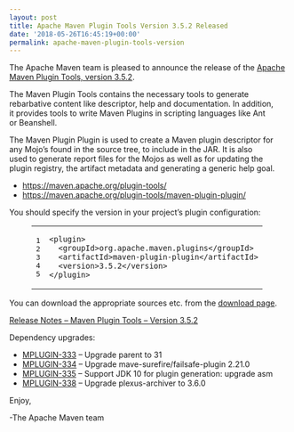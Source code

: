 ```yaml
---
layout: post
title: Apache Maven Plugin Tools Version 3.5.2 Released
date: '2018-05-26T16:45:19+00:00'
permalink: apache-maven-plugin-tools-version
---
```

<div class="entry-content"><p>The Apache Maven team is pleased to announce the release of the
<a href="http://maven.apache.org/plugin-tools/">Apache Maven Plugin Tools, version 3.5.2</a>.</p>

<p>The Maven Plugin Tools contains the necessary tools to generate<br/>
rebarbative content like descriptor, help and documentation. In addition,<br/>
it provides tools to write Maven Plugins in scripting languages like Ant<br/>
or Beanshell.</p>

<p>The Maven Plugin Plugin is used to create a Maven plugin descriptor for<br/>
any Mojo&rsquo;s found in the source tree, to include in the JAR. It is also<br/>
used to generate report files for the Mojos as well as for updating the<br/>
plugin registry, the artifact metadata and generating a generic help goal.</p>

<ul>
<li><a href="https://maven.apache.org/plugin-tools/">https://maven.apache.org/plugin-tools/</a></li>
<li><a href="https://maven.apache.org/plugin-tools/maven-plugin-plugin/">https://maven.apache.org/plugin-tools/maven-plugin-plugin/</a></li>
</ul>


<p>You should specify the version in your project&rsquo;s plugin configuration:</p>

<figure class='code'><figcaption><span></span></figcaption><div class="highlight"><table><tr><td class="gutter"><pre class="line-numbers"><span class='line-number'>1</span>
<span class='line-number'>2</span>
<span class='line-number'>3</span>
<span class='line-number'>4</span>
<span class='line-number'>5</span>
</pre></td><td class='code'><pre><code class='xml'><span class='line'><span class="nt">&lt;plugin&gt;</span>
</span><span class='line'>  <span class="nt">&lt;groupId&gt;</span>org.apache.maven.plugins<span class="nt">&lt;/groupId&gt;</span>
</span><span class='line'>  <span class="nt">&lt;artifactId&gt;</span>maven-plugin-plugin<span class="nt">&lt;/artifactId&gt;</span>
</span><span class='line'>  <span class="nt">&lt;version&gt;</span>3.5.2<span class="nt">&lt;/version&gt;</span>
</span><span class='line'><span class="nt">&lt;/plugin&gt;</span>
</span></code></pre></td></tr></table></div></figure>


<p>You can download the appropriate sources etc. from the <a href="https://maven.apache.org/plugins-tools/download.cgi">download page</a>.</p>

<!-- more -->


<p><a href="https://issues.apache.org/jira/secure/ReleaseNote.jspa?projectId=12317820&amp;version=12342545&amp;styleName=Text">Release Notes &ndash; Maven Plugin Tools &ndash; Version 3.5.2</a></p>

<p>Dependency upgrades:</p>

<ul>
<li><a href="https://issues.apache.org/jira/browse/MPLUGIN-333">MPLUGIN-333</a> &ndash; Upgrade parent to 31</li>
<li><a href="https://issues.apache.org/jira/browse/MPLUGIN-334">MPLUGIN-334</a> &ndash; Upgrade mave-surefire/failsafe-plugin 2.21.0</li>
<li><a href="https://issues.apache.org/jira/browse/MPLUGIN-335">MPLUGIN-335</a> &ndash; Support JDK 10 for plugin generation: upgrade asm</li>
<li><a href="https://issues.apache.org/jira/browse/MPLUGIN-338">MPLUGIN-338</a> &ndash; Upgrade plexus-archiver to 3.6.0</li>
</ul>


<p>Enjoy,</p>

<p>-The Apache Maven team</p>
</div>
